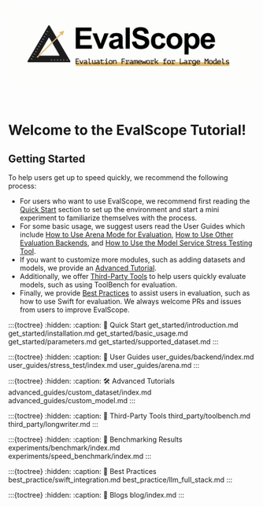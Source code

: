 ![EvalScope Logo](_static/images/evalscope_logo.png)

<br>

# Welcome to the EvalScope Tutorial!

## Getting Started
To help users get up to speed quickly, we recommend the following process:
- For users who want to use EvalScope, we recommend first reading the [Quick Start](get_started/introduction.md) section to set up the environment and start a mini experiment to familiarize themselves with the process.
- For some basic usage, we suggest users read the User Guides which include [How to Use Arena Mode for Evaluation](user_guides/arena.md), [How to Use Other Evaluation Backends](user_guides/backend/index.md), and [How to Use the Model Service Stress Testing Tool](user_guides/stress_test/index.md).
- If you want to customize more modules, such as adding datasets and models, we provide an [Advanced Tutorial](advanced_guides/custom_dataset/index.md).
- Additionally, we offer [Third-Party Tools](third_party/toolbench.md) to help users quickly evaluate models, such as using ToolBench for evaluation.
- Finally, we provide [Best Practices](best_practice/swift_integration.md) to assist users in evaluation, such as how to use Swift for evaluation.
We always welcome PRs and issues from users to improve EvalScope.

:::{toctree}
:hidden:
:caption: 🚀 Quick Start
get_started/introduction.md
get_started/installation.md
get_started/basic_usage.md
get_started/parameters.md
get_started/supported_dataset.md
:::

:::{toctree}
:hidden:
:caption: 🔧 User Guides
user_guides/backend/index.md
user_guides/stress_test/index.md
user_guides/arena.md
:::

:::{toctree}
:hidden:
:caption: 🛠️ Advanced Tutorials
advanced_guides/custom_dataset/index.md
advanced_guides/custom_model.md
:::

:::{toctree}
:hidden:
:caption: 🧰 Third-Party Tools
third_party/toolbench.md
third_party/longwriter.md
:::

:::{toctree}
:hidden:
:caption: 🧪 Benchmarking Results
experiments/benchmark/index.md
experiments/speed_benchmark/index.md
:::

:::{toctree}
:hidden:
:caption: 📖 Best Practices
best_practice/swift_integration.md
best_practice/llm_full_stack.md
:::

:::{toctree}
:hidden:
:caption: 🌟 Blogs
blog/index.md
:::
